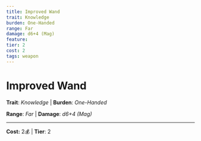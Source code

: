 ```yaml
---
title: Improved Wand
trait: Knowledge
burden: One-Handed
range: Far
damage: d6+4 (Mag)
feature: 
tier: 2
cost: 2
tags: weapon
---
```

# Improved Wand

**Trait**: _Knowledge_ | **Burden**: _One-Handed_

**Range**: _Far_ | **Damage**: _d6+4 (Mag)_

___
**Cost:** 2💰 | **Tier**: 2
